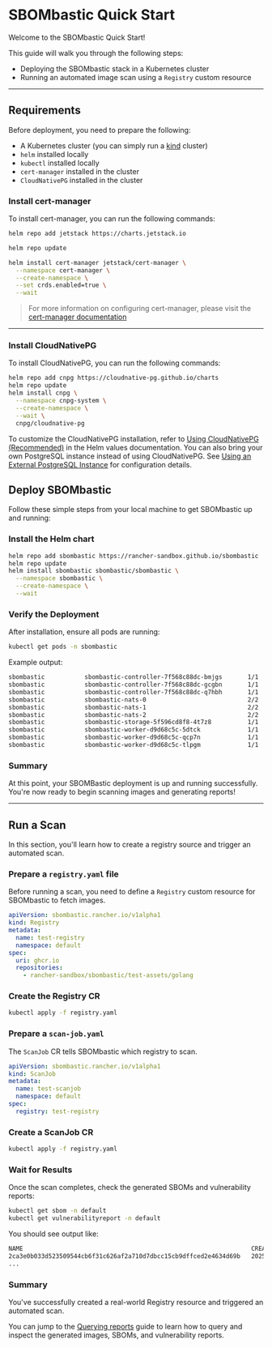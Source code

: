 # SBOMbastic Quick Start

Welcome to the SBOMbastic Quick Start!

This guide will walk you through the following steps:

- Deploying the SBOMbastic stack in a Kubernetes cluster
- Running an automated image scan using a `Registry` custom resource

---

## Requirements

Before deployment, you need to prepare the following:

- A Kubernetes cluster (you can simply run a [kind](https://kind.sigs.k8s.io/) cluster)
- `helm` installed locally
- `kubectl` installed locally
- `cert-manager` installed in the cluster
- `CloudNativePG` installed in the cluster

### Install cert-manager

To install cert-manager, you can run the following commands:

```bash
helm repo add jetstack https://charts.jetstack.io

helm repo update

helm install cert-manager jetstack/cert-manager \
  --namespace cert-manager \
  --create-namespace \
  --set crds.enabled=true \
  --wait
```

> For more information on configuring cert-manager, please visit the [cert-manager documentation](https://cert-manager.io/docs/installation/helm)

---

### Install CloudNativePG

To install CloudNativePG, you can run the following commands:

```bash
helm repo add cnpg https://cloudnative-pg.github.io/charts
helm repo update
helm install cnpg \
  --namespace cnpg-system \
  --create-namespace \
  --wait \
  cnpg/cloudnative-pg
```

To customize the CloudNativePG installation, refer to [Using CloudNativePG (Recommended)](helm-values.md#using-cloudnativepg-recommended) in the Helm values documentation.
You can also bring your own PostgreSQL instance instead of using CloudNativePG. See [Using an External PostgreSQL Instance](helm-values.md#using-an-external-postgresql-instance) for configuration details.

## Deploy SBOMbastic

Follow these simple steps from your local machine to get SBOMbastic up and running:

### Install the Helm chart

```bash
helm repo add sbombastic https://rancher-sandbox.github.io/sbombastic
helm repo update
helm install sbombastic sbombastic/sbombastic \
  --namespace sbombastic \
  --create-namespace \
  --wait
```

### Verify the Deployment

After installation, ensure all pods are running:

```bash
kubectl get pods -n sbombastic
```

Example output:

```bash
sbombastic           sbombastic-controller-7f568c88dc-bmjgs       1/1     Running
sbombastic           sbombastic-controller-7f568c88dc-gcgbn       1/1     Running
sbombastic           sbombastic-controller-7f568c88dc-q7hbh       1/1     Running
sbombastic           sbombastic-nats-0                            2/2     Running
sbombastic           sbombastic-nats-1                            2/2     Running
sbombastic           sbombastic-nats-2                            2/2     Running
sbombastic           sbombastic-storage-5f596cd8f8-4t7z8          1/1     Running
sbombastic           sbombastic-worker-d9d68c5c-5dtck             1/1     Running
sbombastic           sbombastic-worker-d9d68c5c-qcp7n             1/1     Running
sbombastic           sbombastic-worker-d9d68c5c-tlpgm             1/1     Running
```

### Summary

At this point, your SBOMBastic deployment is up and running successfully. You're now ready to begin scanning images and generating reports!

---

## Run a Scan

In this section, you'll learn how to create a registry source and trigger an automated scan.

### Prepare a `registry.yaml` file

Before running a scan, you need to define a `Registry` custom resource for SBOMbastic to fetch images.

```yaml
apiVersion: sbombastic.rancher.io/v1alpha1
kind: Registry
metadata:
  name: test-registry
  namespace: default
spec:
  uri: ghcr.io
  repositories:
    - rancher-sandbox/sbombastic/test-assets/golang
```

### Create the Registry CR

```bash
kubectl apply -f registry.yaml
```

### Prepare a `scan-job.yaml`

The `ScanJob` CR tells SBOMbastic which registry to scan.

```yaml
apiVersion: sbombastic.rancher.io/v1alpha1
kind: ScanJob
metadata:
  name: test-scanjob
  namespace: default
spec:
  registry: test-registry
```

### Create a ScanJob CR

```bash
kubectl apply -f registry.yaml
```

### Wait for Results

Once the scan completes, check the generated SBOMs and vulnerability reports:

```bash
kubectl get sbom -n default
kubectl get vulnerabilityreport -n default
```

You should see output like:

```bash
NAME                                                               CREATED AT
2ca3e0b033d523509544cb6f31c626af2a710d7dbcc15cb9dffced2e4634d69b   2025-06-10T10:26:38Z
...
```

### Summary

You've successfully created a real-world Registry resource and triggered an automated scan.

You can jump to the [Querying reports](../user-guide/querying-reports.md) guide to learn how to query and inspect the generated images, SBOMs, and vulnerability reports.
